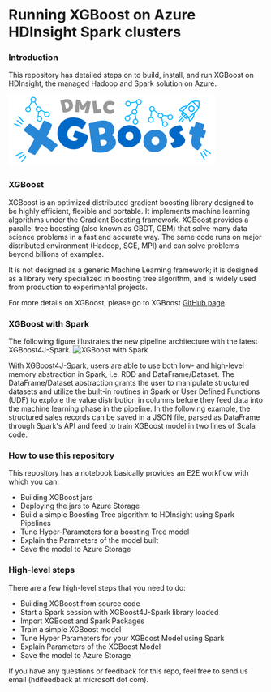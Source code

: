 # Running XGBoost on Azure HDInsight Spark clusters

### Introduction
This repository has detailed steps on to build, install, and run XGBoost on HDInsight, the managed Hadoop and Spark solution on Azure.

![XGBoost](https://raw.githubusercontent.com/dmlc/dmlc.github.io/master/img/logo-m/xgboost.png) 
 
### XGBoost
XGBoost is an optimized distributed gradient boosting library designed to be highly efficient, flexible and portable. It implements machine learning algorithms under the Gradient Boosting framework. XGBoost provides a parallel tree boosting (also known as GBDT, GBM) that solve many data science problems in a fast and accurate way. The same code runs on major distributed environment (Hadoop, SGE, MPI) and can solve problems beyond billions of examples.

It is not designed as a generic Machine Learning framework; it is designed as a library very specialized in boosting tree algorithm, and is widely used from production to experimental projects.

For more details on XGBoost, please go to XGBoost [GitHub page](https://github.com/dmlc/xgboost).

### XGBoost with Spark
The following figure illustrates the new pipeline architecture with the latest XGBoost4J-Spark.
![XGBoost with Spark](https://raw.githubusercontent.com/dmlc/web-data/master/xgboost/unified_pipeline_new.png)

With XGBoost4J-Spark, users are able to use both low- and high-level memory abstraction in Spark, i.e. RDD and DataFrame/Dataset. The DataFrame/Dataset abstraction grants the user to manipulate structured datasets and utilize the built-in routines in Spark or User Defined Functions (UDF) to explore the value distribution in columns before they feed data into the machine learning phase in the pipeline. In the following example, the structured sales records can be saved in a JSON file, parsed as DataFrame through Spark's API and feed to train XGBoost model in two lines of Scala code.


### How to use this repository
This repository has a notebook basically provides an E2E workflow with which you can:
- Building XGBoost jars
- Deploying the jars to Azure Storage
- Build a simple Boosting Tree algorithm to HDInsight using Spark Pipelines
- Tune Hyper-Parameters for a boosting Tree model
- Explain the Parameters of the model built
- Save the model to Azure Storage


### High-level steps
There are a few high-level steps that you need to do:
- Building XGBoost from source code
- Start a Spark session with XGBoost4J-Spark library loaded
- Import XGBoost and Spark Packages
- Train a simple XGBoost model
- Tune Hyper Parameters for your XGBoost Model using Spark
- Explain Parameters of the XGBoost Model
- Save the model to Azure Storage
 
 If you have any questions or feedback for this repo, feel free to send us email (hdifeedback at microsoft dot com).